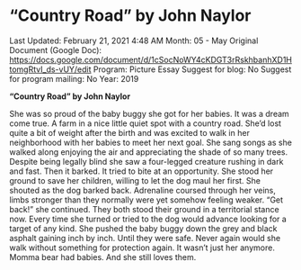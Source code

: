 # “Country Road” by John Naylor

Last Updated: February 21, 2021 4:48 AM
Month: 05 - May
Original Document (Google Doc): https://docs.google.com/document/d/1cSocNoWY4cKDGT3rRskhbanhXD1HtomgRtvI_ds-vUY/edit
Program: Picture Essay
Suggest for blog: No
Suggest for program mailing: No
Year: 2019

**“Country Road” by John Naylor**

She was so proud of the baby buggy she got for her babies. It was a dream come true. A farm in a nice little quiet spot with a country road. She’d lost quite a bit of weight after the birth and was excited to walk in her neighborhood with her babies to meet her next goal. She sang songs as she walked along enjoying the air and appreciating the shade of so many trees. Despite being legally blind she saw a four-legged creature rushing in dark and fast. Then it barked. It tried to bite at an opportunity. She stood her ground to save her children, willing to let the dog maul her first. She shouted as the dog barked back. Adrenaline coursed through her veins, limbs stronger than they normally were yet somehow feeling weaker. “Get back!” she continued. They both stood their ground in a territorial stance now. Every time she turned or tried to the dog would advance looking for a target of any kind. She pushed the baby buggy down the grey and black asphalt gaining inch by inch. Until they were safe. Never again would she walk without something for protection again. It wasn’t just her anymore. Momma bear had babies. And she still loves them.